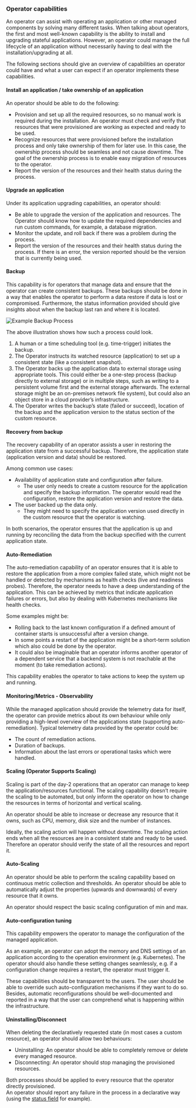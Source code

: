 ### Operator capabilities
An operator can assist with operating an application or other managed components by solving many different tasks. When talking about operators, the first and most well-known capability is the ability to install and upgrading stateful applications. However, an operator could manage the full lifecycle of an application without necessarily having to deal with the installation/upgrading at all.

The following sections should give an overview of capabilities an operator could have and what a user can expect if an operator implements these capabilities.

#### Install an application / take ownership of an application
An operator should be able to do the following:

* Provision and set up all the required resources, so no manual work is required during the installation. An operator must check and verify that resources that were provisioned are working as expected and ready to be used.
* Recognize resources that were provisioned before the installation process and only take ownership of them for later use. In this case, the ownership process should be seamless and not cause downtime. The goal of the ownership process is to enable easy migration of resources to the operator.
* Report the version of the resources and their health status during the process.

#### Upgrade an application
Under its application upgrading capabilities, an operator should:

* Be able to upgrade the version of the application and resources. The Operator should know how to update the required dependencies and run custom commands, for example, a database migration.
* Monitor the update, and roll back if there was a problem during the process.
* Report the version of the resources and their health status during the process. If there is an error, the version reported should be the version that is currently being used.

#### Backup

This capability is for operators that manage data and ensure that the operator can create consistent backups. These backups should be done in a way that enables the operator to perform a data restore if data is lost or compromised. Furthermore, the status information provided should give insights about when the backup last ran and where it is located.

![Example Backup Process](plantuml/backup-sequence.png)

The above illustration shows how such a process could look.

1. A human or a time scheduling tool (e.g. time-trigger) initiates the backup.
2. The Operator instructs its watched resource (application) to set up a consistent state (like a consistent snapshot).
3. The Operator backs up the application data to external storage using appropriate tools. This could either be a one-step process (backup directly to external storage) or in multiple steps, such as writing to a persistent volume first and the external storage afterwards. The external storage might be an on-premises network file system), but could also an object store in a cloud provider’s infrastructure.
4. The Operator writes the backup’s state (failed or succeed), location of the backup and the application version to the status section of the custom resource.


#### Recovery from backup
The recovery capability of an operator assists a user in restoring the application state from a successful backup. Therefore, the application state (application version and data) should be restored.

Among common use cases:

* Availability of application state and configuration after failure.
    * The user only needs to create a custom resource for the application and specify the backup information. The operator would read the configuration, restore the application version and restore the data.
* The user backed up the data only.
    * They might need to specify the application version used directly in the custom resource that the operator is watching.

In both scenarios, the operator ensures that the application is up and running by reconciling the data from the backup specified with the current application state.

#### Auto-Remediation
The auto-remediation capability of an operator ensures that it is able to restore the application from a more complex failed state, which might not be handled or detected by mechanisms as health checks (live and readiness probes). Therefore, the operator needs to have a deep understanding of the application. This can be achieved by metrics that indicate application failures or errors, but also by dealing with Kubernetes mechanisms like health checks. 

Some examples might be:
* Rolling back to the last known configuration if a defined amount of container starts is unsuccessful after a version change.
* In some points a restart of the application might be a short-term solution which also could be done by the operator.
* It could also be imaginable that an operator informs another operator of a dependent service that a backend system is not reachable at the moment (to take remediation actions).

This capability enables the operator to take actions to keep the system up and running. 


#### Monitoring/Metrics - Observability
While the managed application should provide the telemetry data for itself, the operator can provide metrics about its own behaviour while only providing a high-level overview of the applications state (supporting auto-remediation). Typical telemetry data provided by the operator could be:
* The count of remediation actions.
* Duration of backups.
* Information about the last errors or operational tasks which were handled.

#### Scaling (Operator Supports Scaling)
Scaling is part of the day-2 operations that an operator can manage to keep the application/resources functional. The scaling capability doesn’t require the scaling to be automated, but only inform the operator on how to change the resources in terms of horizontal and vertical scaling.

An operator should be able to increase or decrease any resource that it owns, such as CPU, memory, disk size and the number of instances.

Ideally, the scaling action will happen without downtime. The scaling action ends when all the resources are in a consistent state and ready to be used. Therefore an operator should verify the state of all the resources and report it.

#### Auto-Scaling
An operator should be able to perform the scaling capability based on continuous metric collection and thresholds. An operator should be able to automatically adjust the properties (upwards and downwards) of every resource that it owns.

An operator should respect the basic scaling configuration of min and max.

#### Auto-configuration tuning
This capability empowers the operator to manage the configuration of the managed application.

As an example, an operator can adopt the memory and DNS settings of an application according to the operation environment (e.g. Kubernetes). The operator should also handle these setting changes seamlessly, e.g. if a configuration change requires a restart, the operator must trigger it.

These capabilities should be transparent to the users. The user should be able to override such auto-configuration mechanisms if they want to do so. Besides, automatic reconfigurations should be well-documented and reported in a way that the user can comprehend what is happening within the infrastructure.

#### Uninstalling/Disconnect
When deleting the declaratively requested state (in most cases a custom resource), an operator should allow two behaviours:
* Uninstalling: An operator should be able to completely remove or delete every managed resource.  
* Disconnecting: An operator should stop managing the provisioned resources.

Both processes should be applied to every resource that the operator directly provisioned.    
An operator should report any failure in the process in a declarative way (using the [status field](https://kubernetes.io/docs/concepts/overview/working-with-objects/kubernetes-objects/#object-spec-and-status) for example). 
